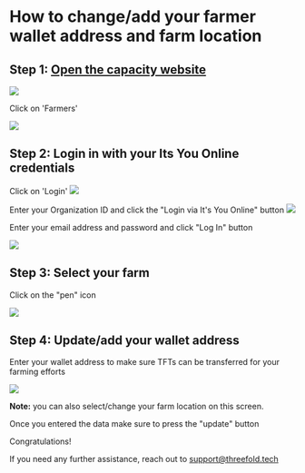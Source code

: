 # How to change/add your farmer wallet address and farm location

## Step 1: [Open the capacity website](https://capacity.threefoldtoken.com)

![](capacity_website.jpg)

Click on 'Farmers'

![](farmers_click.jpg)

## Step 2: Login in with your Its You Online credentials

Click on 'Login'
![](farmers_login_button.jpg)

Enter your Organization ID and click the "Login via It's You Online" button
![](login_org_id.jpg)

Enter your email address and password and click "Log In" button

![](iyo_credentials_clean.jpg)

## Step 3: Select your farm

Click on the "pen" icon

![](farm_select_new.jpg)

## Step 4: Update/add your wallet address

Enter your wallet address to make sure TFTs can be transferred for your farming efforts

![](wallet_update_complete.jpg)

**Note:** you can also select/change your farm location on this screen.

Once you entered the data make sure to press the "update" button

Congratulations!

If you need any further assistance, reach out to support@threefold.tech
